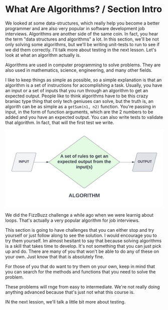 # What Are Algorithms? / Section Intro

We looked at some data-structures, which really help you become a better programmer and are also very popular in software development job interviews. Algorithms are another side of the same coin. In fact, you hear the term "data structures and algorithms" a lot. In this section, we'll be not only solving some algorithms, but we'll be writing unit-tests to run to see if we did them correctly. I'll talk more about testing in the next lesson. Let's look at what an algorithm actually is.

Algorithms are used in computer programming to solve problems. They are also used in mathematics, science, engineering, and many other fields.

I like to keep things as simple as possible, so a simple explanation is that an algorithm is a set of instructions for accomplishing a task. Usually, you have an input or a set of inputs that you run through an algorithm to get an expected output. People like to think algorithms have to be this crazy braniac type thing that only tech geniuses can solve, but the truth is, an algorith can be as simple as a `getSum(n1, n2)` function. You're passing in input, in the form of function arguments, which are the 2 numbers to be added and you have an expected output. You can also write tests to validate that algorithm. In fact, that will the first test we write.

<img src="images/algorithm.png" width="600" />

We did the FizzBuzz challenge a while ago when we were learnig about loops. That's actually a very popular algorithm for job interviews.

This section is going to have challenges that you can either stop and try yourself or just follow along to see the solution. I would encourage you to try them yourself. Im almost hesitant to say that because solving algorithms is a skill that takes time to develop. It's not something that you can just pick up and do. There are many of you that won't be able to do any of these on your own. Just know that that is absolutely fine.

For those of you that do want to try them on your own, keep in mind that you can search for the methods and functions that you need to solve the problem.

These problems will rnge from easy to intermediate. We're not really doing anything advanced because that's just not what this course is.

IN the next lession, we'll talk a little bit more about testing.
